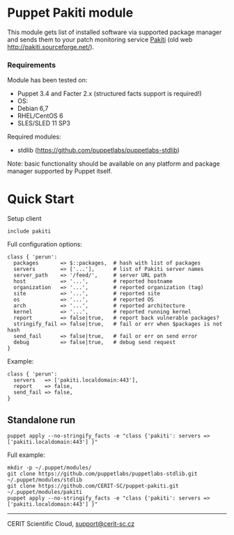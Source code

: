 # Puppet Pakiti module

This module gets list of installed software via supported package
manager and sends them to your patch monitoring service
[Pakiti](https://github.com/CESNET/pakiti3) (old web
http://pakiti.sourceforge.net/).

### Requirements

Module has been tested on:

* Puppet 3.4 and Facter 2.x (structured facts support is required!)
* OS:
 * Debian 6,7
 * RHEL/CentOS 6
 * SLES/SLED 11 SP3

Required modules:

* stdlib (https://github.com/puppetlabs/puppetlabs-stdlib)

Note: basic functionality should be available on any platform and
package manager supported by Puppet itself.

# Quick Start

Setup client

```puppet
include pakiti
```

Full configuration options:

```puppet
class { 'perun':
  packages       => $::packages,  # hash with list of packages
  servers        => ['...'],      # list of Pakiti server names
  server_path    => '/feed/',     # server URL path
  host           => '...',        # reported hostname
  organization   => '...',        # reported organization (tag)
  site           => '...',        # reported site
  os             => '...',        # reported OS
  arch           => '...',        # reported architecture
  kernel         => '...',        # reported running kernel
  report         => false|true,   # report back vulnerable packages?
  stringify_fail => false|true,   # fail or err when $packages is not hash
  send_fail      => false|true,   # fail or err on send error
  debug          => false|true,   # debug send request
}
```

Example:

```puppet
class { 'perun':
  servers   => ['pakiti.localdomain:443'],
  report    => false,
  send_fail => false,
}
```

## Standalone run

```shell
puppet apply --no-stringify_facts -e "class {'pakiti': servers => ['pakiti.localdomain:443'] }"
```

Full example: 

```shell
mkdir -p ~/.puppet/modules/
git clone https://github.com/puppetlabs/puppetlabs-stdlib.git ~/.puppet/modules/stdlib
git clone https://github.com/CERIT-SC/puppet-pakiti.git ~/.puppet/modules/pakiti
puppet apply --no-stringify_facts -e "class {'pakiti': servers => ['pakiti.localdomain:443'] }"
```

***

CERIT Scientific Cloud, <support@cerit-sc.cz>
